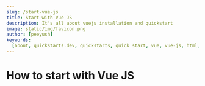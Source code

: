 ```yaml
---
slug: /start-vue-js
title: Start with Vue JS
description: It's all about vuejs installation and quickstart
image: static/img/favicon.png
author: [peeyush]
keywords:
  [about, quickstarts.dev, quickstarts, quick start, vue, vue-js, html, css]
---
```


# How to start with Vue JS